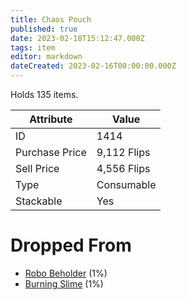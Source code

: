 ```yaml
---
title: Chaos Pouch
published: true
date: 2023-02-18T15:12:47.000Z
tags: item
editor: markdown
dateCreated: 2023-02-16T00:00:00.000Z
---
```


Holds 135 items.

|Attribute|Value|
|-|-|
|ID|1414|
|Purchase Price|9,112 Flips|
|Sell Price|4,556 Flips|
|Type|Consumable|
|Stackable|Yes|


# Dropped From
 * [Robo Beholder](monsters/robo-beholder.md) (1%)
 * [Burning Slime](monsters/burning-slime.md) (1%)
